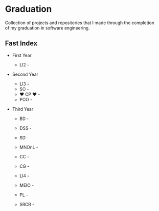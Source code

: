 # Graduation
Collection of projects and repositories that I made through the completion of my graduation in software engineering.

## Fast Index

- First Year
    - LI2 -

- Second Year
    - LI3 -
    - SO -
    - :heart: CP :heart: -
    - POO -

- Third Year
    - BD -
    - DSS -
    - SD -
    - MNOnL -

    - CC -
    - CG -
    - LI4 -
    - MEIO -
    - PL -
    - SRCR -
